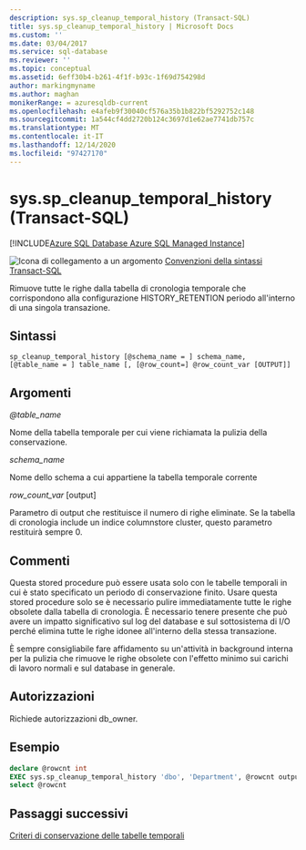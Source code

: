 ```yaml
---
description: sys.sp_cleanup_temporal_history (Transact-SQL)
title: sys.sp_cleanup_temporal_history | Microsoft Docs
ms.custom: ''
ms.date: 03/04/2017
ms.service: sql-database
ms.reviewer: ''
ms.topic: conceptual
ms.assetid: 6eff30b4-b261-4f1f-b93c-1f69d754298d
author: markingmyname
ms.author: maghan
monikerRange: = azuresqldb-current
ms.openlocfilehash: e4afeb9f30040cf576a35b1b822bf5292752c148
ms.sourcegitcommit: 1a544cf4dd2720b124c3697d1e62ae7741db757c
ms.translationtype: MT
ms.contentlocale: it-IT
ms.lasthandoff: 12/14/2020
ms.locfileid: "97427170"
---
```

# <a name="syssp_cleanup_temporal_history-transact-sql"></a>sys.sp_cleanup_temporal_history (Transact-SQL)

[!INCLUDE[Azure SQL Database Azure SQL Managed Instance](../../includes/applies-to-version/asdb-asdbmi.md)]

 ![Icona di collegamento a un argomento](../../database-engine/configure-windows/media/topic-link.gif "Icona di collegamento a un argomento") [Convenzioni della sintassi Transact-SQL](../../t-sql/language-elements/transact-sql-syntax-conventions-transact-sql.md)

Rimuove tutte le righe dalla tabella di cronologia temporale che corrispondono alla configurazione HISTORY_RETENTION periodo all'interno di una singola transazione.

## <a name="syntax"></a>Sintassi

```
sp_cleanup_temporal_history [@schema_name = ] schema_name, [@table_name = ] table_name [, [@row_count=] @row_count_var [OUTPUT]]
```

## <a name="arguments"></a>Argomenti

*\@table_name*

Nome della tabella temporale per cui viene richiamata la pulizia della conservazione.

*schema_name*

Nome dello schema a cui appartiene la tabella temporale corrente

*row_count_var* [output]

Parametro di output che restituisce il numero di righe eliminate. Se la tabella di cronologia include un indice columnstore cluster, questo parametro restituirà sempre 0.

## <a name="remarks"></a>Commenti

Questa stored procedure può essere usata solo con le tabelle temporali in cui è stato specificato un periodo di conservazione finito.
Usare questa stored procedure solo se è necessario pulire immediatamente tutte le righe obsolete dalla tabella di cronologia. È necessario tenere presente che può avere un impatto significativo sul log del database e sul sottosistema di I/O perché elimina tutte le righe idonee all'interno della stessa transazione.

È sempre consigliabile fare affidamento su un'attività in background interna per la pulizia che rimuove le righe obsolete con l'effetto minimo sui carichi di lavoro normali e sul database in generale.

## <a name="permissions"></a>Autorizzazioni

Richiede autorizzazioni db_owner.

## <a name="example"></a>Esempio

```sql
declare @rowcnt int
EXEC sys.sp_cleanup_temporal_history 'dbo', 'Department', @rowcnt output
select @rowcnt
```

## <a name="next-steps"></a>Passaggi successivi

[Criteri di conservazione delle tabelle temporali](/azure/sql-database/sql-database-temporal-tables-retention-policy)